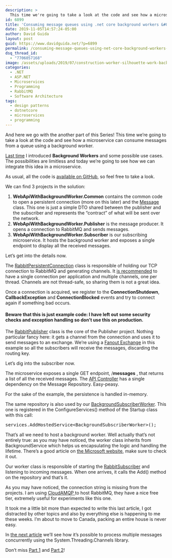 ```yaml
---
description: >
  This time we're going to take a look at the code and see how a microservice can consume messages from a queue using a background worker.
id: 6899
title: 'Consuming message queues using .net core background workers &#8211; part 3: the code, finally'
date: 2019-11-05T14:57:24-05:00
author: David Guida
layout: post
guid: https://www.davidguida.net/?p=6899
permalink: /consuming-message-queues-using-net-core-background-workers-part-3-the-code-finally/
dsq_thread_id:
  - "7706057168"
image: /assets/uploads/2019/07/construction-worker-silhouette-work-background_43605-1096.jpg
categories:
  - .NET
  - ASP.NET
  - Microservices
  - Programming
  - RabbitMQ
  - Software Architecture
tags:
  - design patterns
  - dotnetcore
  - microservices
  - programming
---
```

And here we go with the another part of this Series! This time we&#8217;re going to take a look at the code and see how a microservice can consume messages from a queue using a background worker.

<a rel="noreferrer noopener" aria-label="Last time (opens in a new tab)" href="https://www.davidguida.net/consuming-message-queues-using-net-core-background-workers-part-2-background-workers/" target="_blank">Last time</a> I introduced **Background Workers** and some possible use cases. The possibilities are limitless and today we&#8217;re going to see how we can integrate this idea in a microservice.

As usual, all the code is <a rel="noreferrer noopener" aria-label=" available on GitHub (opens in a new tab)" href="https://github.com/mizrael/WebApiWithBackgroundWorker" target="_blank">available on GitHub</a>, so feel free to take a look.

We can find 3 projects in the solution:

  1. **WebApiWithBackgroundWorker.Common** contains the common code to open a persistent connection (more on this later) and the <a rel="noreferrer noopener" aria-label="Message  (opens in a new tab)" href="https://github.com/mizrael/WebApiWithBackgroundWorker/blob/master/WebApiWithBackgroundWorker.Common/Messaging/Message.cs" target="_blank">Message </a>class. This one is just a simple DTO shared between the publisher and the subscriber and represents the &#8220;contract&#8221; of what will be sent over the network.
  2. **WebApiWithBackgroundWorker.Publisher** is the message producer. It opens a connection to RabbitMQ and sends messages.
  3. **WebApiWithBackgroundWorker.Subscriber** is our subscribing microservice. It hosts the background worker and exposes a single endpoint to display all the received messages.

Let&#8217;s get into the details now.

The [RabbitPersistentConnection](https://github.com/mizrael/WebApiWithBackgroundWorker/blob/master/WebApiWithBackgroundWorker.Common/Messaging/RabbitPersistentConnection.cs) class is responsible of holding our TCP connection to RabbitMQ and generating channels. It <a rel="noreferrer noopener" aria-label="is recommended (opens in a new tab)" href="https://www.cloudamqp.com/blog/2017-12-29-part1-rabbitmq-best-practice.html#connections-and-channels" target="_blank">is recommended</a> to have a single connection per application and multiple channels, one per thread. Channels are not thread-safe, so sharing them is not a great idea.

Once a connection is acquired, we register to the **ConnectionShutdown**, **CallbackException** and **ConnectionBlocked** events and try to connect again if something bad occurs.

#### Beware that this is just example code: I have left out some security checks and exception handling so don&#8217;t use this on production.

The [RabbitPublisher](https://github.com/mizrael/WebApiWithBackgroundWorker/blob/master/WebApiWithBackgroundWorker.Publisher/RabbitPublisher.cs) class is the core of the Publisher project. Nothing particular fancy here: it gets a channel from the connection and uses it to send messages to an exchange. We&#8217;re using a <a rel="noreferrer noopener" aria-label=" (opens in a new tab)" href="https://www.rabbitmq.com/tutorials/amqp-concepts.html#exchange-fanout" target="_blank">Fanout Exchange</a> in this example so all the subscribers will receive the messages, discarding the routing key.

Let&#8217;s dig into the subscriber now.

The microservice exposes a single GET endpoint, /**messages** , that returns a list of all the received messages. The <a rel="noreferrer noopener" aria-label="API Controller (opens in a new tab)" href="https://github.com/mizrael/WebApiWithBackgroundWorker/blob/master/WebApiWithBackgroundWorker.Subscriber/Controllers/MessagesController.cs" target="_blank">API Controller</a> has a single dependency on the Message Repository. Easy-peasy.

For the sake of the example, the persistence is handled in-memory.

The same repository is also used by our [BackgroundSubscriberWorker](https://github.com/mizrael/WebApiWithBackgroundWorker/blob/master/WebApiWithBackgroundWorker.Subscriber/Messaging/BackgroundSubscriberWorker.cs). This one is registered in the ConfigureServices() method of the Startup class with this call:

<pre class="wp-block-preformatted">services.AddHostedService&lt;BackgroundSubscriberWorker&gt;();</pre>

That&#8217;s all we need to host a background worker. Well actually that&#8217;s not entirely true: as you may have noticed, the worker class inherits from BackgroundService which helps us encapsulating the logic and handling the lifetime. There&#8217;s a good article on <a href="https://docs.microsoft.com/en-us/aspnet/core/fundamentals/host/hosted-services?view=aspnetcore-3.0&tabs=visual-studio" target="_blank" rel="noreferrer noopener" aria-label=" (opens in a new tab)">the Microsoft website</a>, make sure to check it out.

Our worker class is responsible of starting the <a rel="noreferrer noopener" aria-label="RabbitSubscriber (opens in a new tab)" href="https://github.com/mizrael/WebApiWithBackgroundWorker/blob/master/WebApiWithBackgroundWorker.Subscriber/Messaging/RabbitSubscriber.cs" target="_blank">RabbitSubscriber</a> and listening to incoming messages. When one arrives, it calls the Add() method on the repository and that&#8217;s it.

As you may have noticed, the connection string is missing from the projects. I am using <a href="https://www.cloudamqp.com/" target="_blank" rel="noreferrer noopener" aria-label="CloudAMQP  (opens in a new tab)">CloudAMQP </a>to host RabbitMQ, they have a nice free tier, extremely useful for experiments like this one.

It took me a little bit more than expected to write this last article, I got distracted by other topics and also by everything else is happening to me these weeks. I&#8217;m about to move to Canada, packing an entire house is never easy.

In <a href="https://www.davidguida.net/consuming-message-queues-using-net-core-background-workers-part-4-adding-system-threading-channels/" target="_blank" rel="noreferrer noopener" aria-label="the next article (opens in a new tab)">the next article</a> we&#8217;ll see how it&#8217;s possible to process multiple messages concurrently using the System.Threading.Channels library.  
  
Don&#8217;t miss <a rel="noreferrer noopener" aria-label="Part 1 (opens in a new tab)" href="https://www.davidguida.net/consuming-message-queues-using-net-core-background-workers-part-1-message-queues/" target="_blank">Part 1</a> and <a rel="noreferrer noopener" aria-label="Part 2 (opens in a new tab)" href="https://www.davidguida.net/consuming-message-queues-using-net-core-background-workers-part-2-background-workers/" target="_blank">Part 2</a>!

  


<div class="post-details-footer-widgets">
</div>